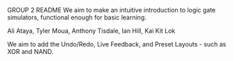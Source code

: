 GROUP 2 README 
We aim to make an intuitive introduction to logic gate simulators, functional enough for basic learning.

Ali Ataya, Tyler Moua, Anthony Tisdale, Ian Hill, Kai Kit Lok

We aim to add the Undo/Redo, Live Feedback, and Preset Layouts - such as XOR and NAND.

 
